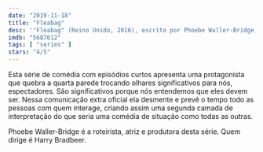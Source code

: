 ```yaml
---
date: "2019-11-18"
title: "Fleabag"
desc: '"Fleabag" (Reino Unido, 2016), escrito por Phoebe Waller-Bridge, dirigido por com Phoebe Waller-Bridge, Sian Clifford, Olivia Colman e Andrew Scott. Baixei pra dar uma olhada depois que ganhou o Emmy.'
imdb: "5687612"
tags: [ "series" ]
stars: "4/5"
---
```

Esta série de comédia com episódios curtos apresenta uma protagonista que quebra a quarta parede trocando olhares significativos para nós, espectadores. São significativos porque nós entendemos que eles devem ser. Nessa comunicação extra oficial ela desmente e prevê o tempo todo as pessoas com quem interage, criando assim uma segunda camada de interpretação do que seria uma comédia de situação como todas as outras.

Phoebe Waller-Bridge é a roteirista, atriz e produtora desta série. Quem dirige é Harry Bradbeer.
